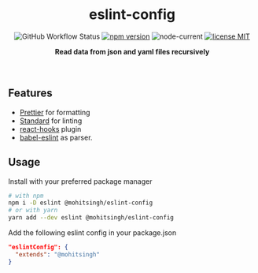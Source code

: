 <h1 align="center">eslint-config</h1>
<p align="center">
  <img alt="GitHub Workflow Status" src="https://img.shields.io/github/workflow/status/mohitsinghs/eslint-config/ci?style=flat-square">
  <a href="https://www.npmjs.com/package/@mohitsingh/eslint-config"><img src="https://img.shields.io/npm/v/@mohitsingh/eslint-config.svg?style=flat-square" alt="npm version"></a>
  <img alt="node-current" src="https://img.shields.io/node/v/@mohitsingh/eslint-config?style=flat-square">
  <a href="https://github.com/mohitsinghs/eslint-config/blob/master/LICENSE"><img src="https://img.shields.io/badge/license-MIT-brightgreen.svg?style=flat-square" alt="license MIT"></a>
</p>
<p align="center">
  <b>Read data from json and yaml files recursively</b><br/>
  <br>
  <br>
</p>

## Features

- [Prettier](https://prettier.io) for formatting
- [Standard](https://standardjs.com) for linting
- [react-hooks](https://github.com/facebook/react/tree/master/packages/eslint-plugin-react-hooks) plugin
- [babel-eslint](https://github.com/babel/babel-eslint) as parser.

## Usage

Install with your preferred package manager

```sh
# with npm
npm i -D eslint @mohitsingh/eslint-config
# or with yarn
yarn add --dev eslint @mohitsingh/eslint-config
```

Add the following eslint config in your package.json

```json
"eslintConfig": {
  "extends": "@mohitsingh"
}
```
